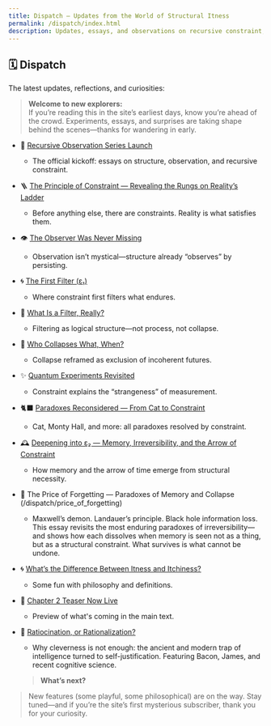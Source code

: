 ```yaml
---
title: Dispatch — Updates from the World of Structural Itness
permalink: /dispatch/index.html
description: Updates, essays, and observations on recursive constraint, coherence, and the strange structures that persist. From the logic of filtering to quantum paradoxes—Dispatch explores what reality permits.
---
```


## 🗓️ Dispatch

The latest updates, reflections, and curiosities:

> **Welcome to new explorers:**  
> If you’re reading this in the site’s earliest days, know you’re ahead of the crowd. Experiments, essays, and surprises are taking shape behind the scenes—thanks for wandering in early.

- 🧬 [Recursive Observation Series Launch](/dispatch/recursive-observation-series)
  - The official kickoff: essays on structure, observation, and recursive constraint.

- 🪜 [The Principle of Constraint — Revealing the Rungs on Reality’s Ladder](/dispatch/the_principle_of_constraint)
  - Before anything else, there are constraints. Reality is what satisfies them.

- 👁️ [The Observer Was Never Missing](/dispatch/the_observer_was_never_missing)
  - Observation isn’t mystical—structure already “observes” by persisting.

- 🌀 [The First Filter (ε₁)](/dispatch/the_first_filter)
  - Where constraint first filters what endures.

- 🧵 [What Is a Filter, Really?](/dispatch/what-is-a-filter-really)
  - Filtering as logical structure—not process, not collapse.

- 🌌 [Who Collapses What, When?](/dispatch/who_collapses)
  - Collapse reframed as exclusion of incoherent futures.

- ✨ [Quantum Experiments Revisited](/dispatch/quantum_experiments)
  - Constraint explains the “strangeness” of measurement.

- 🐈‍⬛ [Paradoxes Reconsidered — From Cat to Constraint](/dispatch/paradoxes_reconsidered)
  - Cat, Monty Hall, and more: all paradoxes resolved by constraint.

- 🕰️ [Deepening into ε₂ — Memory, Irreversibility, and the Arrow of Constraint](/dispatch/arrow_of_constraint)
  - How memory and the arrow of time emerge from structural necessity.
  
- 🧩 The Price of Forgetting — Paradoxes of Memory and Collapse (/dispatch/price_of_forgetting)
  - Maxwell’s demon. Landauer’s principle. Black hole information loss. This essay revisits the most enduring paradoxes of irreversibility—and shows how each dissolves when memory is seen not as a thing, but as a structural constraint. What survives is what cannot be undone.

- 🌀 [What’s the Difference Between Itness and Itchiness?](/dispatch/itness-vs-itchiness)
  - Some fun with philosophy and definitions.

- 🧠 [Chapter 2 Teaser Now Live](/dispatch/ch2-teaser)
  - Preview of what's coming in the main text.

- 🦉 [Ratiocination, or Rationalization?](/dispatch/ratiocination_vs_rationalization)
  - Why cleverness is not enough: the ancient and modern trap of intelligence turned to self-justification. Featuring Bacon, James, and recent cognitive science.
  
  > **What’s next?**  
> New features (some playful, some philosophical) are on the way. Stay tuned—and if you’re the site’s first mysterious subscriber, thank you for your curiosity.

